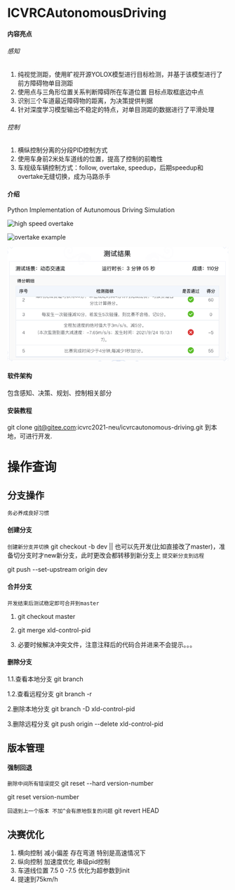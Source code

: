 # ICVRCAutonomousDriving

#### 内容亮点
###### 感知
1. 纯视觉测距，使用旷视开源YOLOX模型进行目标检测，并基于该模型进行了前方障碍物单目测距
2. 使用点与三角形位置关系判断障碍所在车道位置 目标点取框底边中点
3. 识别三个车道最近障碍物的距离，为决策提供判据
4. 针对深度学习模型输出不稳定的特点，对单目测距的数据进行了平滑处理

###### 控制
1. 横纵控制分离的分段PID控制方式
2. 使用车身前2米处车道线的位置，提高了控制的前瞻性
3. 车规级车辆控制方式：follow, overtake, speedup，后期speedup和overtake无缝切换，成为马路杀手


#### 介绍
Python Implementation of Autunomous Driving Simulation

![high speed overtake](images/70km.gif)

![overtake example](images/50km.gif)

![当前最高得分](images/110.png)

#### 软件架构
包含感知、决策、规划、控制相关部分


#### 安装教程
git clone git@gitee.com:icvrc2021-neu/icvrcautonomous-driving.git 到本地，可进行开发.

# 操作查询

## 分支操作
`务必养成良好习惯`

#### 创建分支
`创建新分支并切换`
git checkout -b dev || 也可以先开发(比如直接改了master)，准备切分支时才new新分支，此时更改会都转移到新分支上
`提交新分支到远程`

git push --set-upstream origin dev

#### 合并分支
`开发结束后测试稳定即可合并到master`
1. git checkout master

2. git merge xld-control-pid

3. 必要时候解决冲突文件，注意注释后的代码合并进来不会提示。。。

#### 删除分支
1.1.查看本地分支 git branch 

1.2.查看远程分支 git branch -r

2.删除本地分支 
git branch -D xld-control-pid

3.删除远程分支 
git push origin --delete xld-control-pid

## 版本管理

#### 强制回退
`删除中间所有错误提交`
git reset --hard version-number

git reset version-number

`回退到上一个版本 不加^会有原地恢复的问题`
git revert HEAD

## 决赛优化
1. 横向控制 减小偏差 存在弯道 特别是高速情况下
2. 纵向控制 加速度优化 串级pid控制
3. 车道线位置 7.5 0 -7.5 优化为超参数到init 
4. 提速到75km/h






